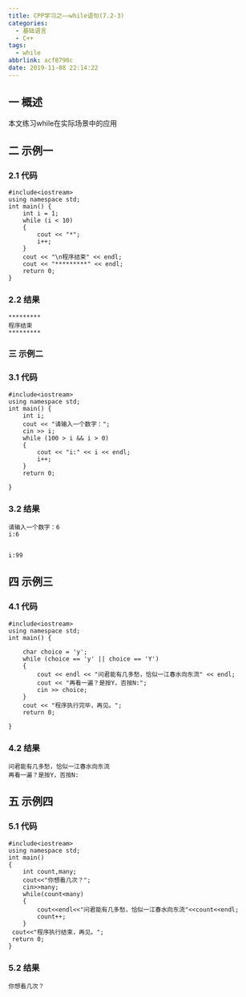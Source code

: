 ```yaml
---
title: CPP学习之——while语句(7.2-3)
categories:
  - 基础语言
  - C++
tags:
  - while
abbrlink: acf8790c
date: 2019-11-08 22:14:22
---
```

## 一 概述

本文练习while在实际场景中的应用

<!--more-->

## 二 示例一

### 2.1 代码

```
#include<iostream>
using namespace std;
int main() {
	int i = 1;
	while (i < 10) 
	{
		cout << "*";
		i++;
	}
	cout << "\n程序结束" << endl;
	cout << "*********" << endl;
	return 0;
}
```

### 2.2 结果

```
*********
程序结束
*********
```

### 三 示例二

### 3.1 代码

```
#include<iostream>
using namespace std;
int main() {
	int i;
	cout << "请输入一个数字：";
	cin >> i;
	while (100 > i && i > 0) 
	{
		cout << "i:" << i << endl;
		i++;
	}
	return 0;

}

```

### 3.2 结果

```
请输入一个数字：6
i:6


i:99
```

## 四 示例三

### 4.1 代码

```
#include<iostream>
using namespace std;
int main() {

	char choice = 'y';
	while (choice == 'y' || choice == 'Y') 
	{
		cout << endl << "问君能有几多愁，恰似一江春水向东流" << endl;
		cout << "再看一遍？是按Y，否按N:";
		cin >> choice;
	}
	cout << "程序执行完毕，再见。";
	return 0;

}
```

### 4.2 结果

```
问君能有几多愁，恰似一江春水向东流
再看一遍？是按Y，否按N:
```

## 五 示例四 

### 5.1 代码

```
#include<iostream>
using namespace std;
int main()
{
	int count,many;
	cout<<"你想看几次？";
	cin>>many;
	while(count<many)
	{
		cout<<endl<<"问君能有几多愁，恰似一江春水向东流"<<count<<endl;
		count++;
	}
 cout<<"程序执行结束，再见。";
 return 0;
}
```

### 5.2 结果

```
你想看几次？
```